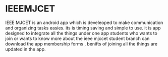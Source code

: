 # IEEEMJCET

IEEE MJCET is an android app which is develeoped to make communication and organizing tasks  easies. its is timing saving and simple to use. 
it is app designed to integrate all the things under one app
students who wants to join or wants to know more about the ieee mjccet student branch can download the app
membership forms , benifts of joining all the things are updated in the app.
